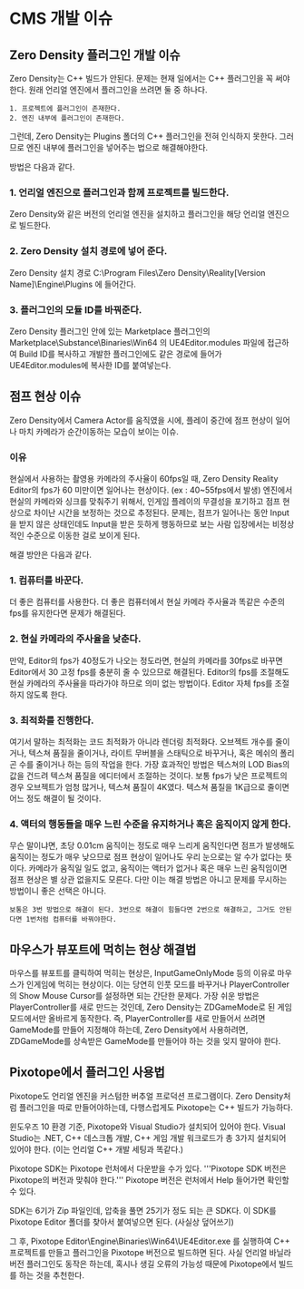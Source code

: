 # CMS 개발 이슈

## Zero Density 플러그인 개발 이슈

Zero Density는 C++ 빌드가 안된다. 문제는 현재 일에서는 C++ 플러그인을 꼭 써야 한다.
원래 언리얼 엔진에서 플러그인을 쓰려면 둘 중 하나다.
```
1. 프로젝트에 플러그인이 존재한다.
2. 엔진 내부에 플러그인이 존재한다.
```
그런데, Zero Density는 Plugins 폴더의 C++ 플러그인을 전혀 인식하지 못한다.
그러므로 엔진 내부에 플러그인을 넣어주는 법으로 해결해야한다.

방법은 다음과 같다.

### 1. 언리얼 엔진으로 플러그인과 함께 프로젝트를 빌드한다.
Zero Density와 같은 버전의 언리얼 엔진을 설치하고 플러그인을 해당 언리얼 엔진으로 빌드한다.

### 2. Zero Density 설치 경로에 넣어 준다.
Zero Density 설치 경로 C:\Program Files\Zero Density\Reality\[Version Name]\Engine\Plugins
에 들어간다.

### 3. 플러그인의 모듈 ID를 바꿔준다.
Zero Density 플러그인 안에 있는 Marketplace 플러그인의 Marketplace\Substance\Binaries\Win64 의 
UE4Editor.modules 파일에 접근하여 Build ID를 복사하고 개발한 플러그인에도 같은 경로에 들어가 UE4Editor.modules에 복사한 ID를 붙여넣는다.

## 점프 현상 이슈
Zero Density에서 Camera Actor를 움직였을 시에, 플레이 중간에 점프 현상이 일어나 마치 카메라가 순간이동하는 모습이 보이는 이슈.

### 이유
현실에서 사용하는 촬영용 카메라의 주사율이 60fps일 때, Zero Density Reality Editor의 fps가 60 미만이면 일어나는 현상이다. (ex : 40~55fps에서 발생)
엔진에서 현실의 카메라와 싱크를 맞춰주기 위해서, 인게임 플레이의 무결성을 포기하고 점프 현상으로 차이난 시간을 보정하는 것으로 추정된다.
문제는, 점프가 일어나는 동안 Input을 받지 않은 상태인데도 Input을 받은 듯하게 행동하므로 보는 사람 입장에서는 비정상적인 수준으로 이동한 걸로 보이게 된다.

해결 방안은 다음과 같다.

### 1. 컴퓨터를 바꾼다.
더 좋은 컴퓨터를 사용한다. 더 좋은 컴퓨터에서 현실 카메라 주사율과 똑같은 수준의 fps를 유지한다면 문제가 해결된다.

### 2. 현실 카메라의 주사율을 낮춘다.
만약, Editor의 fps가 40정도가 나오는 정도라면, 현실의 카메라를 30fps로 바꾸면 Editor에서 30 고정 fps를 충분히 줄 수 있으므로 해결된다.
Editor의 fps를 조절해도 현실 카메라의 주사율을 따라가야 하므로 의미 없는 방법이다. Editor 자체 fps를 조절하지 않도록 한다.

### 3. 최적화를 진행한다.
여기서 말하는 최적화는 코드 최적화가 아니라 렌더링 최적화다.
오브젝트 개수를 줄이거나, 텍스쳐 품질을 줄이거나, 라이트 무버블을 스태틱으로 바꾸거나, 혹은 메쉬의 폴리곤 수를 줄이거나 하는 등의 작업을 한다.
가장 효과적인 방법은 텍스쳐의 LOD Bias의 값을 건드려 텍스쳐 품질을 에디터에서 조절하는 것이다.
보통 fps가 낮은 프로젝트의 경우 오브젝트가 엄청 많거나, 텍스쳐 품질이 4K였다. 텍스쳐 품질을 1K급으로 줄이면 어느 정도 해결이 될 것이다.

### 4. 액터의 행동들을 매우 느린 수준을 유지하거나 혹은 움직이지 않게 한다.
무슨 말이냐면, 초당 0.01cm 움직이는 정도로 매우 느리게 움직인다면 점프가 발생해도 움직이는 정도가 매우 낮으므로 점프 현상이 일어나도 우리 눈으로는 알 수가 없다는 뜻이다.
카메라가 움직일 일도 없고, 움직이는 액터가 없거나 혹은 매우 느린 움직임이면 점프 현상은 별 상관 없을지도 모른다. 다만 이는 해결 방법은 아니고 문제를 무시하는 방법이니 좋은 선택은 아니다.

```
보통은 3번 방법으로 해결이 된다. 3번으로 해결이 힘들다면 2번으로 해결하고, 그거도 안된다면 1번처럼 컴퓨터를 바꿔야한다.
```

## 마우스가 뷰포트에 먹히는 현상 해결법

마우스를 뷰포트를 클릭하여 먹히는 현상은, InputGameOnlyMode 등의 이유로 마우스가 인게임에 먹히는 현상이다.
이는 당연히 인풋 모드를 바꾸거나 PlayerController의 Show Mouse Cursor를 설정하면 되는 간단한 문제다.
가장 쉬운 방법은 PlayerController를 새로 만드는 것인데, Zero Density는 ZDGameMode로 된 게임모드에서만 올바르게 동작한다.
즉, PlayerController를 새로 만들어서 쓰려면 GameMode를 만들어 지정해야 하는데,
Zero Density에서 사용하려면, ZDGameMode를 상속받은 GameMode를 만들어야 하는 것을 잊지 말아야 한다.

## Pixotope에서 플러그인 사용법

Pixotope도 언리얼 엔진을 커스텀한 버추얼 프로덕션 프로그램이다.
Zero Density처럼 플러그인을 따로 만들어야하는데, 다행스럽게도 Pixotope는 C++ 빌드가 가능하다.

윈도우즈 10 환경 기준, Pixotope와 Visual Studio가 설치되어 있어야 한다.
Visual Studio는 .NET, C++ 데스크톱 개발, C++ 게임 개발 워크로드가 총 3가지 설치되어 있어야 한다. (이는 언리얼 C++ 개발 세팅과 똑같다.)
 
Pixotope SDK는 Pixotope 런처에서 다운받을 수가 있다.
'''Pixotope SDK 버전은 Pixotope의 버전과 맞춰야 한다.''' Pixotope 버전은 런처에서 Help 들어가면 확인할 수 있다.

SDK는 6기가 Zip 파일인데, 압축을 풀면 25기가 정도 되는 큰 SDK다.
이 SDK를 Pixotope Editor 폴더를 찾아서 붙여넣으면 된다. (사실상 덮어쓰기)

그 후, Pixotope Editor\Engine\Binaries\Win64\UE4Editor.exe 를 실행하여 C++ 프로젝트를 만들고 플러그인을 Pixotope 버전으로 빌드하면 된다.
사실 언리얼 바닐라 버전 플러그인도 동작은 하는데, 혹시나 생길 오류의 가능성 때문에 Pixotope에서 빌드를 하는 것을 추천한다.


